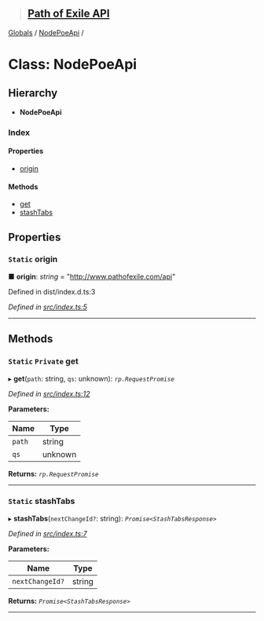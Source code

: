 > ## [Path of Exile API](../README.md)

[Globals](../globals.md) / [NodePoeApi](nodepoeapi.md) /

# Class: NodePoeApi

## Hierarchy

* **NodePoeApi**

### Index

#### Properties

* [origin](nodepoeapi.md#static-origin)

#### Methods

* [get](nodepoeapi.md#static-private-get)
* [stashTabs](nodepoeapi.md#static-stashtabs)

## Properties

### `Static` origin

■ **origin**: *string* = "http://www.pathofexile.com/api"

Defined in dist/index.d.ts:3

*Defined in [src/index.ts:5](https://github.com/stephenpoole/poe-api/blob/e4f2593/src/index.ts#L5)*

___

## Methods

### `Static` `Private` get

▸ **get**(`path`: string, `qs`: unknown): *`rp.RequestPromise`*

*Defined in [src/index.ts:12](https://github.com/stephenpoole/poe-api/blob/e4f2593/src/index.ts#L12)*

**Parameters:**

Name | Type |
------ | ------ |
`path` | string |
`qs` | unknown |

**Returns:** *`rp.RequestPromise`*

___

### `Static` stashTabs

▸ **stashTabs**(`nextChangeId?`: string): *`Promise<StashTabsResponse>`*

*Defined in [src/index.ts:7](https://github.com/stephenpoole/poe-api/blob/e4f2593/src/index.ts#L7)*

**Parameters:**

Name | Type |
------ | ------ |
`nextChangeId?` | string |

**Returns:** *`Promise<StashTabsResponse>`*

___